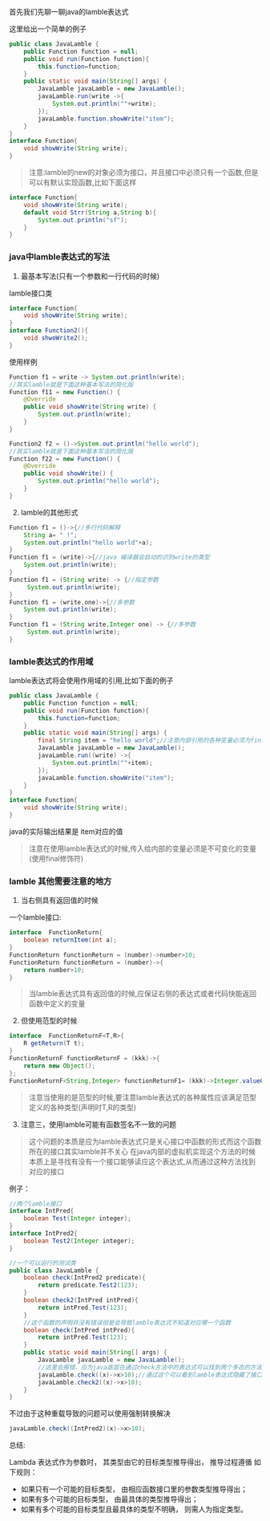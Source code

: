 首先我们先聊一聊java的lamble表达式

这里给出一个简单的例子

```java
public class JavaLamble {
    public Function function = null;
    public void run(Function function){
        this.function=function;
    }
    public static void main(String[] args) {
        JavaLamble javaLamble = new JavaLamble();
        javaLamble.run(write ->{
            System.out.println(""+write);
        });
        javaLamble.function.showWrite("item");
    }
}
interface Function{
    void showWrite(String write);
}
```

> 注意:lamble的new的对象必须为接口，并且接口中必须只有一个函数,但是可以有默认实现函数,比如下面这样

```java
interface Function{
    void showWrite(String write);
    default void Strr(String a,String b){
        System.out.println("sf");
    }
}
```

### java中lamble表达式的写法

1. 最基本写法(只有一个参数和一行代码的时候)

lamble接口类

```java
interface Function{
    void showWrite(String write);
}
interface Function2(){
    void shwoWrite2();
}
```

使用样例

```java
Function f1 = write -> System.out.println(write);
//其实lamble就是下面这种基本写法的简化版
Function f11 = new Function() {
    @Override
    public void showWrite(String write) {   
        System.out.println(write);     
    }
}

Function2 f2 = ()->System.out.println("hello world");
//其实lamble就是下面这种基本写法的简化版
Function f22 = new Function() {
    @Override
    public void showWrite() {
        System.out.println("hello world");  
    }
}
```

2. lamble的其他形式

```java
Function f1 = ()->{//多行代码解释
    String a= " !";
    System.out.println("hello world"+a);
}
Function f1 = (write)->{//java 编译器会自动的识别write的类型
    System.out.println(write);
}
Function f1 = (String write) -> {//指定参数
     System.out.println(write);
}
Function f1 = (write,one)->{//多参数
    System.out.println(write);
}
Function f1 = (String write,Integer one) -> {//多参数
     System.out.println(write);
}
```
### lamble表达式的作用域

lamble表达式将会使用作用域的引用,比如下面的例子

```java
public class JavaLamble {
    public Function function = null;
    public void run(Function function){
        this.function=function;
    }
    public static void main(String[] args) {
        final String item = "hello world";//注意内部引用的各种变量必须为final 不可修改的变量否则会报错
        JavaLamble javaLamble = new JavaLamble();
        javaLamble.run((write) ->{
            System.out.println(""+item);
        });
        javaLamble.function.showWrite("item");
    }
}
interface Function{
    void showWrite(String write);
}

```
java的实际输出结果是 item对应的值

> 注意在使用lamble表达式的时候,传入给内部的变量必须是不可变化的变量(使用final修饰符)

### lamble 其他需要注意的地方

1. 当右侧具有返回值的时候

一个lamble接口:

```java
interface  FunctionReturn{
    boolean returnItem(int a);
}
FunctionReturn functionReturn = (number)->number>10;
FunctionReturn functionReturn = (number)->{
    return number>10;
}
```

> 当lamble表达式具有返回值的时候,应保证右侧的表达式或者代码快能返回函数中定义的变量

2. 但使用范型的时候

```java
interface  FunctionReturnF<T,R>{
    R getReturn(T t);
}
FunctionReturnF functionReturnF = (kkk)->{
    return new Object();
};
FunctionReturnF<String,Integer> functionReturnF1= (kkk)->Integer.valueOf(kkk);
```

> 注意当使用的是范型的时候,要注意lamble表达式的各种属性应该满足范型定义的各种类型(声明时T,R的类型)

3. 注意三，使用lamble可能有函数签名不一致的问题

> 这个问题的本质是应为lamble表达式只是关心接口中函数的形式而这个函数所在的接口其实lamble并不关心
> 在java内部的虚拟机实现这个方法的时候本质上是寻找有没有一个接口能够读应这个表达式,从而通过这种方法找到对应的接口

例子：

```java
//两个lamble接口
interface IntPred{
    boolean Test(Integer integer);
}
interface IntPred2{
    boolean Test2(Integer integer);
}

//一个可以运行的测试类
public class JavaLamble {
    boolean check(IntPred2 predicate){
        return predicate.Test2(123);
    }
    boolean check2(IntPred intPred){
        return intPred.Test(123);
    }
    //这个函数的声明并没有错误但是会导致lamble表达式不知道对应哪一个函数
    boolean check(IntPred intPred){
        return intPred.Test(123);
    }
    public static void main(String[] args) {
        JavaLamble javaLamble = new JavaLamble();
        //这里会报错，应为java底层在通过check方法中的表达式可以找到两个多态的方法java 不知到匹配哪一个
        javaLamble.check((x)->x>10);//通过这个可以看到lamble表达式隐藏了接口的类名,本质上是通过这个函数去对应的接口
        javaLamble.check2((x)->x>10);
    }
}
```
不过由于这种重载导致的问题可以使用强制转换解决

```java
javaLamble.check((IntPred2)(x)->x>10);
```

总结:

Lambda 表达式作为参数时， 其类型由它的目标类型推导得出， 推导过程遵循
如下规则：
- 如果只有一个可能的目标类型， 由相应函数接口里的参数类型推导得出；
- 如果有多个可能的目标类型， 由最具体的类型推导得出；
- 如果有多个可能的目标类型且最具体的类型不明确， 则需人为指定类型。


